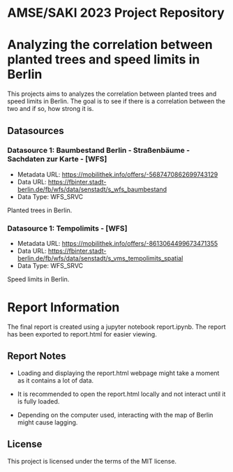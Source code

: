 # AMSE/SAKI 2023 Project Repository

# Analyzing the correlation between planted trees and speed limits in Berlin

This projects aims to analyzes the correlation between planted trees and speed limits in Berlin. The goal is to see if there is a correlation between the two and if so, how strong it is.

## Datasources

<!-- Describe each datasources you plan to use in a section. Use the prefic "DatasourceX" where X is the id of the datasource. -->

### Datasource 1: Baumbestand Berlin - Straßenbäume - Sachdaten zur Karte - [WFS]

- Metadata URL: https://mobilithek.info/offers/-5687470862699743129
- Data URL: https://fbinter.stadt-berlin.de/fb/wfs/data/senstadt/s_wfs_baumbestand
- Data Type: WFS_SRVC

Planted trees in Berlin.

### Datasource 1: Tempolimits - [WFS]

- Metadata URL: https://mobilithek.info/offers/-8613064499673471355
- Data URL: https://fbinter.stadt-berlin.de/fb/wfs/data/senstadt/s_vms_tempolimits_spatial
- Data Type: WFS_SRVC

Speed limits in Berlin.

# Report Information

The final report is created using a jupyter notebook report.ipynb. The report has been exported to report.html for easier viewing.

## Report Notes

- Loading and displaying the report.html webpage might take a moment as it contains a lot of data.

- It is recommended to open the report.html locally and not interact until it is fully loaded.

- Depending on the computer used, interacting with the map of Berlin might cause lagging.

## License

This project is licensed under the terms of the MIT license.
